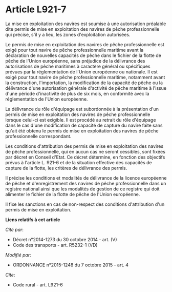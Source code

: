 # Article L921-7

La mise en exploitation des navires est soumise à une autorisation préalable dite permis de mise en exploitation des navires
de pêche professionnelle qui précise, s'il y a lieu, les zones d'exploitation autorisées. 

Le permis de mise en exploitation des navires de pêche professionnelle est exigé pour tout navire de pêche professionnelle
maritime avant la déclaration de nouvelles capacités de pêche dans le fichier de la flotte de pêche de l'Union européenne,
sans préjudice de la délivrance des autorisations de pêche maritimes à caractère général ou spécifiques prévues par la
réglementation de l'Union européenne ou nationale. Il est exigé pour tout navire de pêche professionnelle maritime, notamment
avant la construction, l'importation, la modification de la capacité de pêche ou la délivrance d'une autorisation générale
d'activité de pêche maritime à l'issue d'une période d'inactivité de plus de six mois, en conformité avec la réglementation
de l'Union européenne. 

La délivrance du rôle d'équipage est subordonnée à la présentation d'un permis de mise en exploitation des navires de pêche
professionnelle lorsque celui-ci est exigible. Il est procédé au retrait du rôle d'équipage dans le cas d'une modification de
capacité de capture du navire faite sans qu'ait été obtenu le permis de mise en exploitation des navires de pêche
professionnelle correspondant. 

Les conditions d'attribution des permis de mise en exploitation des navires de pêche professionnelle, qui en aucun cas ne
seront cessibles, sont fixées par décret en Conseil d'Etat. Ce décret détermine, en fonction des objectifs prévus à l'article
L. 921-6 et de la situation effective des capacités de capture de la flotte, les critères de délivrance des permis. 

Il précise les conditions et modalités de délivrance de la licence européenne de pêche et d'enregistrement des navires de
pêche professionnelle dans un registre national ainsi que les modalités de gestion de ce registre qui doit alimenter le
fichier de la flotte de pêche de l'Union européenne. 

Il fixe les sanctions en cas de non-respect des conditions d'attribution d'un permis de mise en exploitation.

**Liens relatifs à cet article**

_Cité par_:

  - Décret n°2014-1273 du 30 octobre 2014 - art. (V)
  - Code des transports - art. R5232-1 (VD)

_Modifié par_:

  - ORDONNANCE n°2015-1248 du 7 octobre 2015 - art. 4

_Cite_:

  - Code rural - art. L921-6
